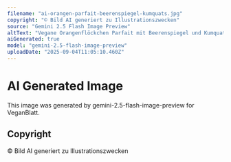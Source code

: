 ```yaml
---
filename: "ai-orangen-parfait-beerenspiegel-kumquats.jpg"
copyright: "© Bild AI generiert zu Illustrationszwecken"
source: "Gemini 2.5 Flash Image Preview"
altText: "Vegane Orangenflöckchen Parfait mit Beerenspiegel und Kumquats"
aiGenerated: true
model: "gemini-2.5-flash-image-preview"
uploadDate: "2025-09-04T11:05:10.460Z"
---
```


# AI Generated Image

This image was generated by gemini-2.5-flash-image-preview for VeganBlatt.

## Copyright
© Bild AI generiert zu Illustrationszwecken
